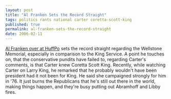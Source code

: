 ```yaml
---
layout: post
title: "Al Franken Sets the Record Straight"
tags: politics rants national carter coretta-scott-king
published: true
permalink: al-franken-sets-the-record-straight
date: 2006-02-11
---
```


<a href="http://www.huffingtonpost.com/al-franken/reflections-on-the-wellst_b_15459.html?">Al Franken over at HuffPo</a> sets the record straight regarding the Wellstone Memorial, especially in comparison to the King Service.  A point he touches on, that the conservative pundits have failed to, regarding Carter's comments, is that Carter knew Coretta Scott King.  Recently, while watching Carter on Larry King, he remarked that he probably wouldn't have been president had it not been for King.  He said she campaigned strongly for him in '76.  It just burns the Republicans that he's still out there in the world, making things happen, and they're busy putting out Abramhoff and Libby fires.
